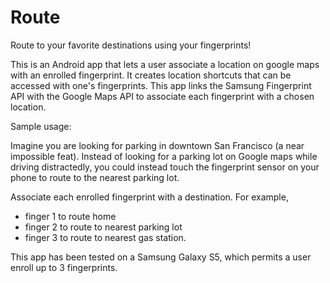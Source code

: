 # Route
Route to your favorite destinations using your fingerprints!

This is an Android app that lets a user associate a location on google maps with an enrolled fingerprint.
It creates location shortcuts that can be accessed with one's fingerprints. 
This app links the Samsung Fingerprint API with the Google Maps API to associate each fingerprint with a chosen location.

Sample usage:

Imagine you are looking for parking in downtown San Francisco (a near impossible feat). Instead of looking for a parking lot on Google maps while driving distractedly, you could instead touch the fingerprint sensor on your phone to route to the nearest parking lot.

Associate each enrolled fingerprint with a destination. For example,
  - finger 1 to route home
  - finger 2 to route to nearest parking lot
  - finger 3 to route to nearest gas station.
  
This app has been tested on a Samsung Galaxy S5, which permits a user enroll up to 3 fingerprints. 
